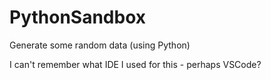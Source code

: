 # PythonSandbox
Generate some random data (using Python)

I can't remember what IDE I used for this - perhaps VSCode?



